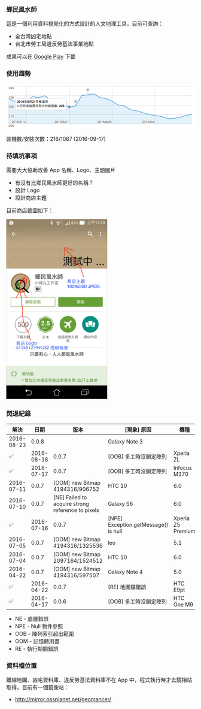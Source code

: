 ### 鄉民風水師
這是一個利用資料視覺化的方式設計的人文地理工具，目前可查詢：
* 全台灣凶宅地點
* 台北市勞工局違反勞基法事業地點

成果可以在 [Google Play](https://play.google.com/store/apps/details?id=tacoball.com.geomancer) 下載

### 使用趨勢
![安裝趨勢](docs/images/trend.png)

裝機數/安裝次數：216/1067 (2016-09-17)

### 待填坑事項
需要大大協助改善 App 名稱、Logo、主題圖片
* 有沒有比鄉民風水師更好的名稱？
* 設計 Logo
* 設計商店主題

目前商店截圖如下：

![商店示意圖](docs/images/storeview.jpg)

### 閃退紀錄
解決 | 日期 | 版本 | [現象] 原因 | 機種 | Android
---- | ---- | ---- | ---- | ---- | ----
 | 2016-08-23 | 0.0.8 | | Galaxy Note 3 | 
✅ | 2016-08-18 | 0.0.7 | [OOB] 多工時沒鎖定陣列 | Xperia ZL | 5.1
✅ | 2016-07-17 | 0.0.7 | [OOB] 多工時沒鎖定陣列 | Infocus M370 | 6.0
 | 2016-07-11 | 0.0.7 | [OOM] new Bitmap 4194316/906752 | HTC 10 | 6.0
 | 2016-07-10 | 0.0.7 | [NE] Failed to acquire strong reference to pixels | Galaxy S6 | 6.0
✅ | 2016-07-16 | 0.0.7 | [NPE] Exception.getMessage() is null | Xperia Z5 Premium | 6.0
 | 2016-07-05 | 0.0.7 | [OOM] new Bitmap 4194316/1325536 | leo | 5.1
 | 2016-07-04 | 0.0.7 | [OOM] new Bitmap 2097164/1524512 | HTC 10 | 6.0
 | 2016-04-22 | 0.0.7 | [OOM] new Bitmap 4194316/597507 | Galaxy Note 4 | 5.0
✅ | 2016-04-22 | 0.0.7 | [RE] 地圖檔錯誤 | HTC E9pt| 6.0
✅ | 2016-04-17 | 0.0.6 | [OOB] 多工時沒鎖定陣列 | HTC One M9 | 6.0

* NE - 底層錯誤
* NPE - Null 物件參照
* OOB - 陣列索引超出範圍
* OOM - 記憶體用盡
* RE - 執行期間錯誤

### 資料檔位置
離線地圖、凶宅資料庫、違反勞基法資料庫不在 App 中，程式執行時才去鏡相站取得，目前有一個鏡像站：
* http://mirror.ossplanet.net/geomancer/
